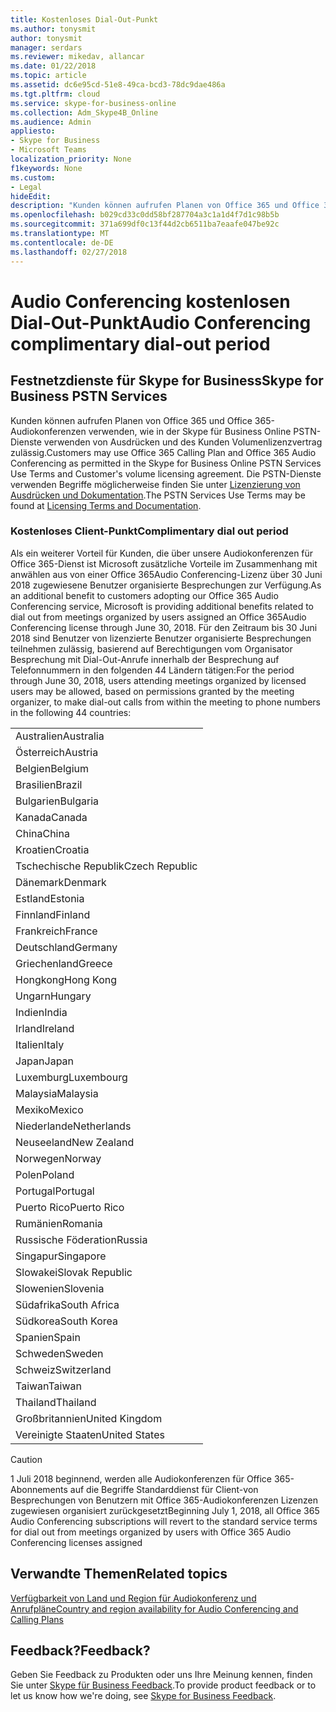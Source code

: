 ```yaml
---
title: Kostenloses Dial-Out-Punkt
ms.author: tonysmit
author: tonysmit
manager: serdars
ms.reviewer: mikedav, allancar
ms.date: 01/22/2018
ms.topic: article
ms.assetid: dc6e95cd-51e8-49ca-bcd3-78dc9dae486a
ms.tgt.pltfrm: cloud
ms.service: skype-for-business-online
ms.collection: Adm_Skype4B_Online
ms.audience: Admin
appliesto:
- Skype for Business
- Microsoft Teams
localization_priority: None
f1keywords: None
ms.custom:
- Legal
hideEdit: 
description: "Kunden können aufrufen Planen von Office 365 und Office 365-Audiokonferenzen verwenden, wie in der Skype für Business Online PSTN-Dienste verwenden von Ausdrücken und des Kunden Volumenlizenzvertrag zulässig."
ms.openlocfilehash: b029cd33c0dd58bf287704a3c1a1d4f7d1c98b5b
ms.sourcegitcommit: 371a699df0c13f44d2cb6511ba7eaafe047be92c
ms.translationtype: MT
ms.contentlocale: de-DE
ms.lasthandoff: 02/27/2018
---
```

# <a name="audio-conferencing-complimentary-dial-out-period"></a><span data-ttu-id="521b8-103">Audio Conferencing kostenlosen Dial-Out-Punkt</span><span class="sxs-lookup"><span data-stu-id="521b8-103">Audio Conferencing complimentary dial-out period</span></span>

## <a name="skype-for-business-pstn-services"></a><span data-ttu-id="521b8-104">Festnetzdienste für Skype for Business</span><span class="sxs-lookup"><span data-stu-id="521b8-104">Skype for Business PSTN Services</span></span>

<span data-ttu-id="521b8-105">Kunden können aufrufen Planen von Office 365 und Office 365-Audiokonferenzen verwenden, wie in der Skype für Business Online PSTN-Dienste verwenden von Ausdrücken und des Kunden Volumenlizenzvertrag zulässig.</span><span class="sxs-lookup"><span data-stu-id="521b8-105">Customers may use Office 365 Calling Plan and Office 365 Audio Conferencing as permitted in the Skype for Business Online PSTN Services Use Terms and Customer's volume licensing agreement.</span></span> <span data-ttu-id="521b8-106">Die PSTN-Dienste verwenden Begriffe möglicherweise finden Sie unter [Lizenzierung von Ausdrücken und Dokumentation](http://www.microsoftvolumelicensing.com/DocumentSearch.aspx?Mode=2&amp;Keyword=PSTN).</span><span class="sxs-lookup"><span data-stu-id="521b8-106">The PSTN Services Use Terms may be found at [Licensing Terms and Documentation](http://www.microsoftvolumelicensing.com/DocumentSearch.aspx?Mode=2&amp;Keyword=PSTN).</span></span>
  
### <a name="complimentary-dial-out-period"></a><span data-ttu-id="521b8-107">Kostenloses Client-Punkt</span><span class="sxs-lookup"><span data-stu-id="521b8-107">Complimentary dial out period</span></span>

<span data-ttu-id="521b8-108">Als ein weiterer Vorteil für Kunden, die über unsere Audiokonferenzen für Office 365-Dienst ist Microsoft zusätzliche Vorteile im Zusammenhang mit anwählen aus von einer Office 365Audio Conferencing-Lizenz über 30 Juni 2018 zugewiesene Benutzer organisierte Besprechungen zur Verfügung.</span><span class="sxs-lookup"><span data-stu-id="521b8-108">As an additional benefit to customers adopting our Office 365 Audio Conferencing service, Microsoft is providing additional benefits related to dial out from meetings organized by users assigned an Office 365Audio Conferencing license through June 30, 2018.</span></span> <span data-ttu-id="521b8-109">Für den Zeitraum bis 30 Juni 2018 sind Benutzer von lizenzierte Benutzer organisierte Besprechungen teilnehmen zulässig, basierend auf Berechtigungen vom Organisator Besprechung mit Dial-Out-Anrufe innerhalb der Besprechung auf Telefonnummern in den folgenden 44 Ländern tätigen:</span><span class="sxs-lookup"><span data-stu-id="521b8-109">For the period through June 30, 2018, users attending meetings organized by licensed users may be allowed, based on permissions granted by the meeting organizer, to make dial-out calls from within the meeting to phone numbers in the following 44 countries:</span></span>
  
|    |
|-----|
|<span data-ttu-id="521b8-110">Australien</span><span class="sxs-lookup"><span data-stu-id="521b8-110">Australia</span></span>  <br/> |
|<span data-ttu-id="521b8-111">Österreich</span><span class="sxs-lookup"><span data-stu-id="521b8-111">Austria</span></span>  <br/> |
|<span data-ttu-id="521b8-112">Belgien</span><span class="sxs-lookup"><span data-stu-id="521b8-112">Belgium</span></span>  <br/> |
|<span data-ttu-id="521b8-113">Brasilien</span><span class="sxs-lookup"><span data-stu-id="521b8-113">Brazil</span></span>  <br/> |
|<span data-ttu-id="521b8-114">Bulgarien</span><span class="sxs-lookup"><span data-stu-id="521b8-114">Bulgaria</span></span>  <br/> |
|<span data-ttu-id="521b8-115">Kanada</span><span class="sxs-lookup"><span data-stu-id="521b8-115">Canada</span></span>  <br/> |
|<span data-ttu-id="521b8-116">China</span><span class="sxs-lookup"><span data-stu-id="521b8-116">China</span></span>  <br/> |
|<span data-ttu-id="521b8-117">Kroatien</span><span class="sxs-lookup"><span data-stu-id="521b8-117">Croatia</span></span>  <br/> |
|<span data-ttu-id="521b8-118">Tschechische Republik</span><span class="sxs-lookup"><span data-stu-id="521b8-118">Czech Republic</span></span>  <br/> |
|<span data-ttu-id="521b8-119">Dänemark</span><span class="sxs-lookup"><span data-stu-id="521b8-119">Denmark</span></span>  <br/> |
|<span data-ttu-id="521b8-120">Estland</span><span class="sxs-lookup"><span data-stu-id="521b8-120">Estonia</span></span>  <br/> |
|<span data-ttu-id="521b8-121">Finnland</span><span class="sxs-lookup"><span data-stu-id="521b8-121">Finland</span></span>  <br/> |
|<span data-ttu-id="521b8-122">Frankreich</span><span class="sxs-lookup"><span data-stu-id="521b8-122">France</span></span>  <br/> |
|<span data-ttu-id="521b8-123">Deutschland</span><span class="sxs-lookup"><span data-stu-id="521b8-123">Germany</span></span>  <br/> |
|<span data-ttu-id="521b8-124">Griechenland</span><span class="sxs-lookup"><span data-stu-id="521b8-124">Greece</span></span>  <br/> |
|<span data-ttu-id="521b8-125">Hongkong</span><span class="sxs-lookup"><span data-stu-id="521b8-125">Hong Kong</span></span>  <br/> |
|<span data-ttu-id="521b8-126">Ungarn</span><span class="sxs-lookup"><span data-stu-id="521b8-126">Hungary</span></span>  <br/> |
|<span data-ttu-id="521b8-127">Indien</span><span class="sxs-lookup"><span data-stu-id="521b8-127">India</span></span>  <br/> |
|<span data-ttu-id="521b8-128">Irland</span><span class="sxs-lookup"><span data-stu-id="521b8-128">Ireland</span></span>  <br/> |
|<span data-ttu-id="521b8-129">Italien</span><span class="sxs-lookup"><span data-stu-id="521b8-129">Italy</span></span>  <br/> |
|<span data-ttu-id="521b8-130">Japan</span><span class="sxs-lookup"><span data-stu-id="521b8-130">Japan</span></span>  <br/> |
|<span data-ttu-id="521b8-131">Luxemburg</span><span class="sxs-lookup"><span data-stu-id="521b8-131">Luxembourg</span></span>  <br/> |
|<span data-ttu-id="521b8-132">Malaysia</span><span class="sxs-lookup"><span data-stu-id="521b8-132">Malaysia</span></span>  <br/> |
|<span data-ttu-id="521b8-133">Mexiko</span><span class="sxs-lookup"><span data-stu-id="521b8-133">Mexico</span></span>  <br/> |
|<span data-ttu-id="521b8-134">Niederlande</span><span class="sxs-lookup"><span data-stu-id="521b8-134">Netherlands</span></span>  <br/> |
|<span data-ttu-id="521b8-135">Neuseeland</span><span class="sxs-lookup"><span data-stu-id="521b8-135">New Zealand</span></span>  <br/> |
|<span data-ttu-id="521b8-136">Norwegen</span><span class="sxs-lookup"><span data-stu-id="521b8-136">Norway</span></span>  <br/> |
|<span data-ttu-id="521b8-137">Polen</span><span class="sxs-lookup"><span data-stu-id="521b8-137">Poland</span></span>  <br/> |
|<span data-ttu-id="521b8-138">Portugal</span><span class="sxs-lookup"><span data-stu-id="521b8-138">Portugal</span></span>  <br/> |
|<span data-ttu-id="521b8-139">Puerto Rico</span><span class="sxs-lookup"><span data-stu-id="521b8-139">Puerto Rico</span></span>  <br/> |
|<span data-ttu-id="521b8-140">Rumänien</span><span class="sxs-lookup"><span data-stu-id="521b8-140">Romania</span></span>  <br/> |
|<span data-ttu-id="521b8-141">Russische Föderation</span><span class="sxs-lookup"><span data-stu-id="521b8-141">Russia</span></span>  <br/> |
|<span data-ttu-id="521b8-142">Singapur</span><span class="sxs-lookup"><span data-stu-id="521b8-142">Singapore</span></span>  <br/> |
|<span data-ttu-id="521b8-143">Slowakei</span><span class="sxs-lookup"><span data-stu-id="521b8-143">Slovak Republic</span></span>  <br/> |
|<span data-ttu-id="521b8-144">Slowenien</span><span class="sxs-lookup"><span data-stu-id="521b8-144">Slovenia</span></span>  <br/> |
|<span data-ttu-id="521b8-145">Südafrika</span><span class="sxs-lookup"><span data-stu-id="521b8-145">South Africa</span></span>  <br/> |
|<span data-ttu-id="521b8-146">Südkorea</span><span class="sxs-lookup"><span data-stu-id="521b8-146">South Korea</span></span>  <br/> |
|<span data-ttu-id="521b8-147">Spanien</span><span class="sxs-lookup"><span data-stu-id="521b8-147">Spain</span></span>  <br/> |
|<span data-ttu-id="521b8-148">Schweden</span><span class="sxs-lookup"><span data-stu-id="521b8-148">Sweden</span></span>  <br/> |
|<span data-ttu-id="521b8-149">Schweiz</span><span class="sxs-lookup"><span data-stu-id="521b8-149">Switzerland</span></span>  <br/> |
|<span data-ttu-id="521b8-150">Taiwan</span><span class="sxs-lookup"><span data-stu-id="521b8-150">Taiwan</span></span>  <br/> |
|<span data-ttu-id="521b8-151">Thailand</span><span class="sxs-lookup"><span data-stu-id="521b8-151">Thailand</span></span>  <br/> |
|<span data-ttu-id="521b8-152">Großbritannien</span><span class="sxs-lookup"><span data-stu-id="521b8-152">United Kingdom</span></span>  <br/> |
|<span data-ttu-id="521b8-153">Vereinigte Staaten</span><span class="sxs-lookup"><span data-stu-id="521b8-153">United States</span></span>  <br/> |
   
> [!CAUTION]
> <span data-ttu-id="521b8-154">1 Juli 2018 beginnend, werden alle Audiokonferenzen für Office 365-Abonnements auf die Begriffe Standarddienst für Client-von Besprechungen von Benutzern mit Office 365-Audiokonferenzen Lizenzen zugewiesen organisiert zurückgesetzt</span><span class="sxs-lookup"><span data-stu-id="521b8-154">Beginning July 1, 2018, all Office 365 Audio Conferencing subscriptions will revert to the standard service terms for dial out from meetings organized by users with Office 365 Audio Conferencing licenses assigned</span></span> 
  
## <a name="related-topics"></a><span data-ttu-id="521b8-155">Verwandte Themen</span><span class="sxs-lookup"><span data-stu-id="521b8-155">Related topics</span></span>
[<span data-ttu-id="521b8-156">Verfügbarkeit von Land und Region für Audiokonferenz und Anrufpläne</span><span class="sxs-lookup"><span data-stu-id="521b8-156">Country and region availability for Audio Conferencing and Calling Plans</span></span>](../country-and-region-availability-for-audio-conferencing-and-calling-plans/country-and-region-availability-for-audio-conferencing-and-calling-plans.md)

## <a name="feedback"></a><span data-ttu-id="521b8-157">Feedback?</span><span class="sxs-lookup"><span data-stu-id="521b8-157">Feedback?</span></span>
<span data-ttu-id="521b8-158">Geben Sie Feedback zu Produkten oder uns Ihre Meinung kennen, finden Sie unter [Skype für Business Feedback](https://www.skypefeedback.com).</span><span class="sxs-lookup"><span data-stu-id="521b8-158">To provide product feedback or to let us know how we're doing, see [Skype for Business Feedback](https://www.skypefeedback.com).</span></span>